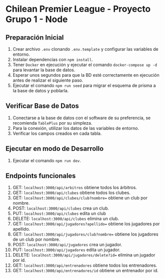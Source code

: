 # Chilean Premier League - Proyecto Grupo 1 - Node

## Preparación Inicial

1. Crear archivo `.env` clonando `.env.template` y configurar las variables de entorno.
2. Instalar dependencias con `npm install`.
3. Tener `Docker` en ejecución y ejecutar el comando `docker-compose up -d` para levantar la base de datos.
4. Esperar unos segundos para que la BD esté correctamente en ejecución antes de realizar el siguiente paso.
5. Ejecutar el comando `npm run seed` para migrar el esquema de prisma a la base de datos y poblarla.

## Verificar Base de Datos

1. Conectarse a la base de datos con el software de su preferencia, se recomienda `TablePlus` por su simpleza.
2. Para la conexión, utilizar los datos de las variables de entorno.
3. Verificar los campos creados en cada tabla.

## Ejecutar en modo de Desarrollo

1. Ejecutar el comando `npm run dev`.

## Endpoints funcionales

1. GET: `localhost:3000/api/arbitros` obtiene todos los árbitros.
2. GET: `localhost:3000/api/clubes` obtiene todos los clubes.
3. GET: `localhost:3000/api/clubes/club?nombre=` obtiene un club por nombre.
4. POST: `localhost:3000/api/clubes` crea un club.
5. PUT: `localhost:3000/api/clubes` edita un club
6. DELETE: `localhost:3000/api/clubes` elimina un club.
7. GET: `localhost:3000/api/jugadores?apellido=` obtiene los jugadores por apellido.
8. GET: `localhost:3000/api/jugadores/club?nombre=` obtiene los jugadores de un club por nombre.
9. POST: `localhost:3000/api/jugadores` crea un jugador.
10. PUT: `localhost:3000/api/jugadores` edita un jugador.
11. DELETE: `localhost:3000/api/jugadores/delete?id=` elimina un jugador por id.
12. GET: `localhost:3000/api/entrenadores` obtiene todos los entrenadores.
13. GET: `localhost:3000/api/entrenadores/id` obtiene un entrenador por id.

